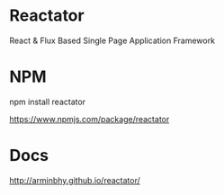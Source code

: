 # Reactator
React & Flux Based Single Page Application Framework

# NPM
npm install reactator

https://www.npmjs.com/package/reactator

# Docs
http://arminbhy.github.io/reactator/

